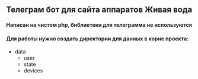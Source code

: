 ## Телеграм бот для сайта аппаратов Живая вода
#### Написан на чистом php, библиотеки для телеграмма не используются
#### Для работы нужно создать директории для данных в корне проекта:
* data
  - user
  - state
  - devices
